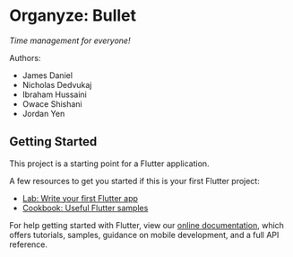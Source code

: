 # Organyze: Bullet  
*Time management for everyone!*

Authors:
- James Daniel
- Nicholas Dedvukaj
- Ibraham Hussaini
- Owace Shishani
- Jordan Yen

## Getting Started

This project is a starting point for a Flutter application.

A few resources to get you started if this is your first Flutter project:

- [Lab: Write your first Flutter app](https://flutter.dev/docs/get-started/codelab)
- [Cookbook: Useful Flutter samples](https://flutter.dev/docs/cookbook)

For help getting started with Flutter, view our
[online documentation](https://flutter.dev/docs), which offers tutorials,
samples, guidance on mobile development, and a full API reference.
